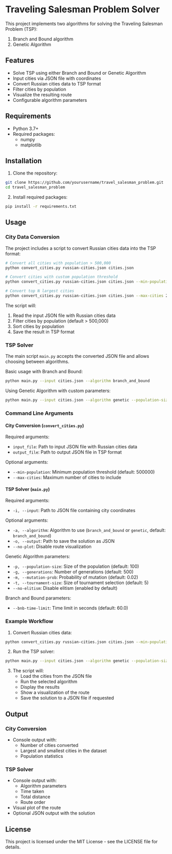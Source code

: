 # Traveling Salesman Problem Solver

This project implements two algorithms for solving the Traveling Salesman Problem (TSP):
1. Branch and Bound algorithm
2. Genetic Algorithm

## Features

- Solve TSP using either Branch and Bound or Genetic Algorithm
- Input cities via JSON file with coordinates
- Convert Russian cities data to TSP format
- Filter cities by population
- Visualize the resulting route
- Configurable algorithm parameters

## Requirements

- Python 3.7+
- Required packages:
  - numpy
  - matplotlib

## Installation

1. Clone the repository:
```bash
git clone https://github.com/yourusername/travel_salesman_problem.git
cd travel_salesman_problem
```

2. Install required packages:
```bash
pip install -r requirements.txt
```

## Usage

### City Data Conversion

The project includes a script to convert Russian cities data into the TSP format:

```bash
# Convert all cities with population > 500,000
python convert_cities.py russian-cities.json cities.json

# Convert cities with custom population threshold
python convert_cities.py russian-cities.json cities.json --min-population 1000000

# Convert top N largest cities
python convert_cities.py russian-cities.json cities.json --max-cities 20
```

The script will:
1. Read the input JSON file with Russian cities data
2. Filter cities by population (default > 500,000)
3. Sort cities by population
4. Save the result in TSP format

### TSP Solver

The main script `main.py` accepts the converted JSON file and allows choosing between algorithms.

Basic usage with Branch and Bound:
```bash
python main.py --input cities.json --algorithm branch_and_bound
```

Using Genetic Algorithm with custom parameters:
```bash
python main.py --input cities.json --algorithm genetic --population-size 100 --generations 500
```

### Command Line Arguments

#### City Conversion (`convert_cities.py`)

Required arguments:
- `input_file`: Path to input JSON file with Russian cities data
- `output_file`: Path to output JSON file in TSP format

Optional arguments:
- `--min-population`: Minimum population threshold (default: 500000)
- `--max-cities`: Maximum number of cities to include

#### TSP Solver (`main.py`)

Required arguments:
- `-i, --input`: Path to JSON file containing city coordinates

Optional arguments:
- `-a, --algorithm`: Algorithm to use (`branch_and_bound` or `genetic`, default: `branch_and_bound`)
- `-o, --output`: Path to save the solution as JSON
- `--no-plot`: Disable route visualization

Genetic Algorithm parameters:
- `-p, --population-size`: Size of the population (default: 100)
- `-g, --generations`: Number of generations (default: 500)
- `-m, --mutation-prob`: Probability of mutation (default: 0.02)
- `-t, --tournament-size`: Size of tournament selection (default: 5)
- `--no-elitism`: Disable elitism (enabled by default)

Branch and Bound parameters:
- `--bnb-time-limit`: Time limit in seconds (default: 60.0)

### Example Workflow

1. Convert Russian cities data:
```bash
python convert_cities.py russian-cities.json cities.json --min-population 500000
```

2. Run the TSP solver:
```bash
python main.py --input cities.json --algorithm genetic --population-size 200 --generations 1000
```

3. The script will:
   - Load the cities from the JSON file
   - Run the selected algorithm
   - Display the results
   - Show a visualization of the route
   - Save the solution to a JSON file if requested

## Output

### City Conversion
- Console output with:
  - Number of cities converted
  - Largest and smallest cities in the dataset
  - Population statistics

### TSP Solver
- Console output with:
  - Algorithm parameters
  - Time taken
  - Total distance
  - Route order
- Visual plot of the route
- Optional JSON output with the solution

## License

This project is licensed under the MIT License - see the LICENSE file for details. 